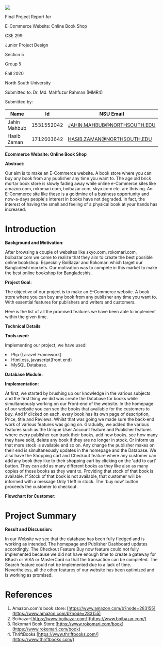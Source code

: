 ![](RackMultipart20210407-4-ssea7x_html_6ca4ac085ab94b3b.jpg)

<p>Final Project Report for</p>

<p>E-Commerce Website: Online Book Shop</p>

<p>CSE 299</p>

<p> Junior Project Design</p>

<p> Section 5</p>

<p> Group 5</p>

<p> Fall 2020</p>

<p> North South University</p>

<p> Submitted to: Dr. Md. Mahfuzur Rahman (MMR4) </p>

<p>Submitted by:</p>

| Name | Id | NSU Email |
| --- | --- | --- |
| Jahin Mahbub | 1531552042 | JAHIN.MAHBUB@NORTHSOUTH.EDU |
| Hasib Zaman | 1712603642 | HASIB.ZAMAN@NORTHSOUTH.EDU |

**Ecommerce Website: Online Book Shop**

**Abstract:**
<p>
Our aim is to make an E-Commerce website. A book store where you can buy any book from any publisher any time you want to. The age old brick mortar book store is slowly fading away while online e-Commerce sites like amazon.com, rokomari.com, boibazar.com, skyo.com etc. are thriving. An E-Commerce site like these is a goldmine of a business opportunity and now-a-days people&#39;s interest in books have not degraded. In fact, the interest of having the smell and feeling of a physical book at your hands has increased.
</p>


# **Introduction**

**Background and Motivation:**

<p>After browsing a couple of websites like skyo.com, rokomari.com, boibazar.com we come to realize that they aim to create the best possible online bookshop. Especially BoiBazar and Rokomari which target our Bangladeshi markets. Our motivation was to compete in this market to make the best online bookshop for Bangladeshis. </p>

**Project Goal:**

<p>The objective of our project is to make an E-Commerce website. A book store where you can buy any book from any publisher any time you want to. With essential features for publishers and writers and customers.</p>

<p>Here is the list of all the promised features we have been able to implement within the given time.</p>

**Technical Details**

**Tools used:**

<p>Implementing our project, we have used:</p>

<li>Php (Laravel Framework)</li>
<li>Html,css, javascript(front end) </li>
<li>MySQL Database.</li>

**Database Module:**


**Implementation:**

<p>At first, we started by brushing up our knowledge in the various subjects and the first thing we did was create the Database for books while simultaneously working on our Front-end of the website. In the homepage of our website you can see the books that available for the customers to buy. And If clicked on each, every book has its own page of description, Price, title and Reviews. Whilst that was going we made sure the back-end work of various features was going on. Gradually, we added the various features such as the Unique User Account feature and Publisher features where every publisher can track their books, add new books, see how many they have sold, delete any book if they are no longer in stock. Or inform us that more stock is available and so on. Any change the publisher makes on their end is simultaneously updates in the homepage and the Database. We also have the Shopping cart and Checkout feature where any customer can add any book they like to their shopping cart by clicking on the &#39;add to cart&#39; button. They can add as many different books as they like also as many copies of those books as they want to. Providing that stock of that book is available. If Stock of that book is not available, that customer will be informed with a message Only 1 left in stock. The &#39;buy now&#39; button proceeds the customer to checkout.</p>

**Flowchart for Customer:**


# **Project Summary**

**Result and Discussion:**

<p>In our Website we see that the database has been fully fledged and is working as intended. The homepage and Publisher Dashboard updates accordingly. The Checkout Feature Buy now feature could not fully implemented because we did not have enough time to create a gateway for BKash or VISA or MasterCard so that the transaction can be completed. The Search feature could not be implemented due to a lack of time. Nevertheless, all the other features of our website has been optimized and is working as promised. </p>

# **References**

1. Amazon.com&#39;s book store: [https://www.amazon.com/b?node=283155](https://www.amazon.com/b?node=283155)
2. Boibazar:[https://www.boibazar.com/](https://www.boibazar.com/)
3. Rokomari Book Store:[https://www.rokomari.com/book](https://www.rokomari.com/book)
4. ThriftBooks:[https://www.thriftbooks.com/](https://www.thriftbooks.com/)